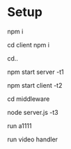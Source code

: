 # Setup

npm i

cd client npm i

cd..

npm start server -t1

npm start client -t2

cd middleware

node server.js -t3

run a1111

run video handler
